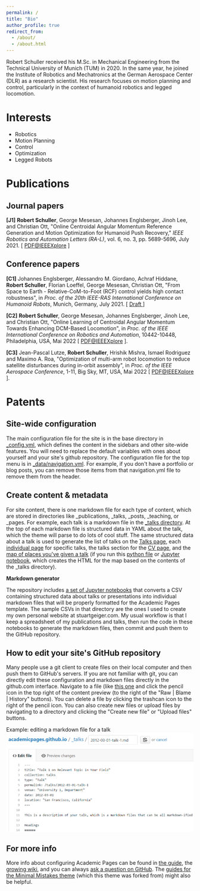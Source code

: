 ```yaml
---
permalink: /
title: "Bio"
author_profile: true
redirect_from: 
  - /about/
  - /about.html
---
```


Robert Schuller received his M.Sc. in Mechanical Engineering from the Technical University of Munich (TUM) in 2020. In the same year, he joined the Institute of Robotics and Mechatronics at the German Aerospace Center (DLR) as a research scientist. His research focuses on motion planning and control, particularly in the context of humanoid robotics and legged locomotion.

Interests
======
- Robotics
- Motion Planning
- Control
- Optimization
- Legged Robots


Publications
======

Journal papers
------
<p>
<strong>&#91;J1&#93;</strong>&nbsp;<strong>Robert Schuller</strong>, George&nbsp;Mesesan, Johannes Englsberger, Jinoh Lee, and Christian Ott, &quot;Online Centroidal Angular Momentum Reference Generation and Motion Optimization for Humanoid Push Recovery,&quot;&nbsp;<em>IEEE Robotics and Automation Letters &#40;RA-L&#41;</em>, vol. 6, no. 3, pp. 5689-5696, July 2021. &#91; <a href="https://ieeexplore.ieee.org/abstract/document/9435940">PDF@IEEEXplore</a> &#93;<a accesskey="4" href="https://ieeexplore.ieee.org/stamp/stamp.jsp?arnumber=9435940" id="123" lang="89" name="67" title="10" type="11"></a><a href="https://ieeexplore.ieee.org/stamp/stamp.jsp?arnumber=9435940" name="PDF@IEEEXplore"></a><p>

Conference papers
------
<p>
	<strong>&#91;C1&#93;</strong> Johannes Englsberger, Alessandro M. Giordano, Achraf Hiddane, <strong>Robert Schuller</strong>, Florian Loeffel, George Mesesan, Christian Ott, &quot;From Space to Earth - Relative-CoM-to-Foot &#40;RCF&#41; control yields high contact robustness&quot;, in <i>Proc. of the 20th IEEE-RAS International Conference on Humanoid Robots</i>, Munich, Germany, July 2021. &#91; <a href="https://elib.dlr.de/143111/1/Humanoids_2021_RCF.pdf">Draft </a>&#93;</p>
<p>
	<strong>&#91;C2&#93;</strong> <strong>Robert Schuller</strong>, George&nbsp;Mesesan, Johannes Englsberger, Jinoh Lee, and Christian Ott, &quot;Online Learning of Centroidal Angular Momentum Towards Enhancing DCM-Based Locomotion&quot;, in <i>Proc. of the IEEE International Conference on Robotics and Automation</i>, 10442-10448, Philadelphia, USA, Mai 2022 &#91; <a href="https://ieeexplore.ieee.org/abstract/document/9811708">PDF@IEEEXplore</a> &#93;.</p>
<p>
	<strong>&#91;C3&#93;</strong> Jean-Pascal Lutze, <strong>Robert Schuller</strong>, Hrishik Mishra, Ismael Rodriguez and Maximo A. Roa, &quot;<span lang="EN-US" style="mso-ansi-language:EN-US">Optimization of multi-arm robot locomotion to reduce satellite disturbances during in-orbit assembly</span>&quot;, in <i>Proc. of the IEEE Aerospace Conference</i>, 1-11, Big Sky, MT, USA, Mai 2022 &#91; <a href="https://ieeexplore.ieee.org/abstract/document/10115776">PDF@IEEEXplore</a> &#93;.</p>




Patents
======


Site-wide configuration
------
The main configuration file for the site is in the base directory in [_config.yml](https://github.com/academicpages/academicpages.github.io/blob/master/_config.yml), which defines the content in the sidebars and other site-wide features. You will need to replace the default variables with ones about yourself and your site's github repository. The configuration file for the top menu is in [_data/navigation.yml](https://github.com/academicpages/academicpages.github.io/blob/master/_data/navigation.yml). For example, if you don't have a portfolio or blog posts, you can remove those items from that navigation.yml file to remove them from the header. 

Create content & metadata
------
For site content, there is one markdown file for each type of content, which are stored in directories like _publications, _talks, _posts, _teaching, or _pages. For example, each talk is a markdown file in the [_talks directory](https://github.com/academicpages/academicpages.github.io/tree/master/_talks). At the top of each markdown file is structured data in YAML about the talk, which the theme will parse to do lots of cool stuff. The same structured data about a talk is used to generate the list of talks on the [Talks page](https://academicpages.github.io/talks), each [individual page](https://academicpages.github.io/talks/2012-03-01-talk-1) for specific talks, the talks section for the [CV page](https://academicpages.github.io/cv), and the [map of places you've given a talk](https://academicpages.github.io/talkmap.html) (if you run this [python file](https://github.com/academicpages/academicpages.github.io/blob/master/talkmap.py) or [Jupyter notebook](https://github.com/academicpages/academicpages.github.io/blob/master/talkmap.ipynb), which creates the HTML for the map based on the contents of the _talks directory).

**Markdown generator**

The repository includes [a set of Jupyter notebooks](https://github.com/academicpages/academicpages.github.io/tree/master/markdown_generator
) that converts a CSV containing structured data about talks or presentations into individual markdown files that will be properly formatted for the Academic Pages template. The sample CSVs in that directory are the ones I used to create my own personal website at stuartgeiger.com. My usual workflow is that I keep a spreadsheet of my publications and talks, then run the code in these notebooks to generate the markdown files, then commit and push them to the GitHub repository.

How to edit your site's GitHub repository
------
Many people use a git client to create files on their local computer and then push them to GitHub's servers. If you are not familiar with git, you can directly edit these configuration and markdown files directly in the github.com interface. Navigate to a file (like [this one](https://github.com/academicpages/academicpages.github.io/blob/master/_talks/2012-03-01-talk-1.md) and click the pencil icon in the top right of the content preview (to the right of the "Raw | Blame | History" buttons). You can delete a file by clicking the trashcan icon to the right of the pencil icon. You can also create new files or upload files by navigating to a directory and clicking the "Create new file" or "Upload files" buttons. 

Example: editing a markdown file for a talk
![Editing a markdown file for a talk](/images/editing-talk.png)

For more info
------
More info about configuring Academic Pages can be found in [the guide](https://academicpages.github.io/markdown/), the [growing wiki](https://github.com/academicpages/academicpages.github.io/wiki), and you can always [ask a question on GitHub](https://github.com/academicpages/academicpages.github.io/discussions). The [guides for the Minimal Mistakes theme](https://mmistakes.github.io/minimal-mistakes/docs/configuration/) (which this theme was forked from) might also be helpful.

